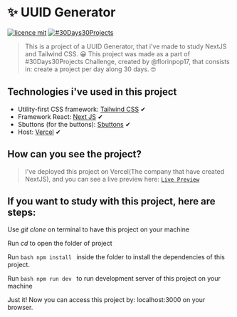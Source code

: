 # ✨ UUID Generator

[![licence mit](https://img.shields.io/github/license/ChristopherMarques/roman2decimal)](https://github.com/ChristopherMarques/uuidGenerator/blob/main/LICENSE)
[![#30Days30Projects](https://img.shields.io/badge/Part%20of%20Challenge-30Days30Projects-orange)](https://github.com/florinpop17/100Days100Projects)

> This is a project of a UUID Generator, that i've made to study NextJS and Tailwind CSS. 😀
> This project was made as a part of #30Days30Projects Challenge, created by @florinpop17, that consists in: create a project per day along 30 days. 🤓

## Technologies i've used in this project

* Utility-first CSS framework: [Tailwind CSS](https://tailwindcss.com/) ✔
* Framework React: [Next JS](https://nextjs.org) ✔
* Sbuttons (for the buttons): [Sbuttons](https://sbuttons.github.io/sbuttons/) ✔
* Host: [Vercel](https://vercel.com) ✔

## How can you see the project?

> I've deployed this project on Vercel(The company that have created NextJS), and you can see a live preview here: [`Live Preview`](https://uuid-generator.vercel.app/)

## If you want to study with this project, here are steps:

Use *git clone <repo>* on terminal to have this project on your machine

Run *cd <folder of project>* to open the folder of project

Run ```bash npm install ``` inside the folder to install the dependencies of this project.

Run ```bash npm run dev ``` to run development server of this project on your machine

Just it! Now you can access this project by: localhost:3000 on your browser.
